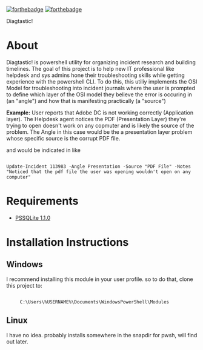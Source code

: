 
[![forthebadge](https://forthebadge.com/images/badges/fuck-it-ship-it.svg)](https://forthebadge.com)
[![forthebadge](https://forthebadge.com/images/badges/gluten-free.svg)](https://forthebadge.com)

Diagtastic!

# About
Diagtastic! is powershell utility for organizing incident research and building timelines. The goal of this project is to help new IT professional like helpdesk and sys admins hone their troubleshooting skills while getting experience with the powershell CLI. To do this, this utiliy implements the OSI Model for troubleshooting into incident journals where the user is prompted to define which layer of the OSI model they believe the error is occuring in (an "angle") and how that is manifesting practically (a "source")

**Example:** User reports that Adobe DC is not working correctly (Application layer). The Helpdesk agent notices the PDF (Presentation Layer) they're trying to open doesn't work on any copmuter and is likely the source of the problem. The Angle in this case would be the a presentation layer problem whose specific source is the corrupt PDF file.

and would be indicated in like

<code>
Update-Incident 113983 -Angle Presentation -Source "PDF File" -Notes "Noticed that the pdf file the user was opening wouldn't open on any computer"
</code>

# Requirements
* [PSSQLite 1.1.0](https://www.powershellgallery.com/packages/PSSQLite/1.1.0)

# Installation Instructions
## Windows 
I recommend installing this module in your user profile. so to do that, clone this project to:

<code>
     C:\Users\%USERNAME%\Documents\WindowsPowerShell\Modules
</code>


## Linux
I have no idea. probably installs somewhere in the snapdir for pwsh, will find out later.